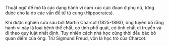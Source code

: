 Thuật ngữ để mô tả các dạng hành vi cảm xúc cực đoan ở phụ nữ, từng được cho là do các vấn đề từ tử cung (Hippocrates).

Khi được nghiên cứu sâu bởi Martin Charcot (1825-1893), ông tuyên bố rằng hành vi này là loại bệnh thể chất, có tính phổ quát, có tính chất di truyền và đi theo quy luật nhất định. Tuy nhiên cách nhà học cùng thời đều bác bỏ quan điểm của ông. Trừ Sigmund Freud, vốn là học trò của Charcot.